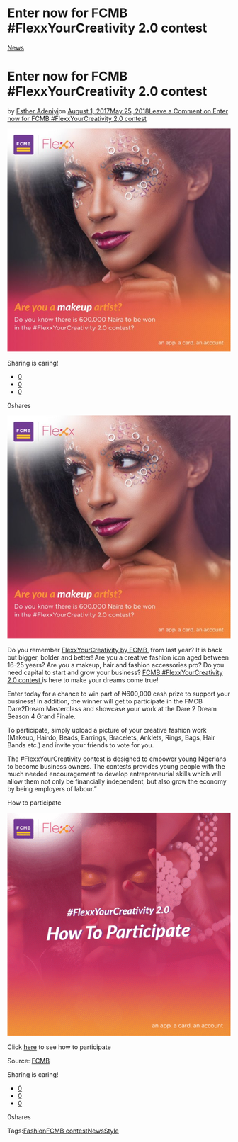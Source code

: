 # Enter now for FCMB #FlexxYourCreativity 2.0 contest

[News](https://estheradeniyi.com/category/news/)
# Enter now for FCMB #FlexxYourCreativity 2.0 contest

by [Esther Adeniyi](https://estheradeniyi.com/author/esther-adeniyi/)on [August 1, 2017May 25, 2018](https://estheradeniyi.com/enter-now-for-fcmb-flexxyourcreativity/)[Leave a Comment on Enter now for FCMB #FlexxYourCreativity 2.0 contest](https://estheradeniyi.com/enter-now-for-fcmb-flexxyourcreativity/#respond)

![](images\FYC-Post-600x600.jpg)

Sharing is caring!

- [0](https://www.facebook.com/sharer/sharer.php?u=https%3A%2F%2Festheradeniyi.com%2Fenter-now-for-fcmb-flexxyourcreativity%2F&amp;t=Enter%20now%20for%20FCMB%20%23FlexxYourCreativity%202.0%20contest)
- [0](https://twitter.com/intent/tweet?text=Enter%20now%20for%20FCMB%20%23FlexxYourCreativity%202.0%20contest&amp;url=https%3A%2F%2Festheradeniyi.com%2Fenter-now-for-fcmb-flexxyourcreativity%2F)
- [0](#)

0shares

[![FCMB #FlexxYourCreativity](images\FYC-Post-600x600.jpg)](images\FYC-Post-600x600.jpg)

Do you remember [FlexxYourCreativity by FCMB ](https://www.estheradeniyi.com/flexxyourcreativity-fcmb-fashion-contest)&#xA0;from last year? It is back but bigger, bolder and better! Are you a creative fashion icon aged between 16-25 years? Are you a makeup, hair and fashion accessories pro? Do you need capital to start and grow your business? [FCMB #FlexxYourCreativity 2.0 contest ](https://www.bellanaija.com/2017/07/fcmb-entrepreneurial-contest/)is here to make your dreams come true!

Enter today for a chance to win part of &#x20A6;600,000 cash prize to support your business! In addition, the winner will get to participate in the FMCB Dare2Dream Masterclass and showcase your work at the Dare 2 Dream Season 4 Grand Finale.

To participate, simply upload a picture of your creative fashion work (Makeup, Hairdo, Beads, Earrings, Bracelets, Anklets, Rings, Bags, Hair Bands etc.) and invite your friends to vote for you.

The #FlexxYourCreativity contest is designed to empower young Nigerians to become business owners. The contests provides young people with the much needed encouragement to develop entrepreneurial skills which will allow them not only be financially independent, but also grow the economy by being employers of labour.&#x201D;

How to participate

[![](images\FYCHowToGif2-600x600.gif)](images\FYCHowToGif2-600x600.gif)

Click [here](https://apply.fcmb.com/FlexxYourCreativity-2/about) to see how to participate

Source: [FCMB](https://apply.fcmb.com/FlexxYourCreativity-2/)

Sharing is caring!

- [0](https://www.facebook.com/sharer/sharer.php?u=https%3A%2F%2Festheradeniyi.com%2Fenter-now-for-fcmb-flexxyourcreativity%2F&amp;t=Enter%20now%20for%20FCMB%20%23FlexxYourCreativity%202.0%20contest)
- [0](https://twitter.com/intent/tweet?text=Enter%20now%20for%20FCMB%20%23FlexxYourCreativity%202.0%20contest&amp;url=https%3A%2F%2Festheradeniyi.com%2Fenter-now-for-fcmb-flexxyourcreativity%2F)
- [0](#)

0shares

Tags:[Fashion](https://estheradeniyi.com/tag/fashion/)[FCMB contest](https://estheradeniyi.com/tag/fcmb-contest/)[News](https://estheradeniyi.com/tag/news/)[Style](https://estheradeniyi.com/tag/style/)